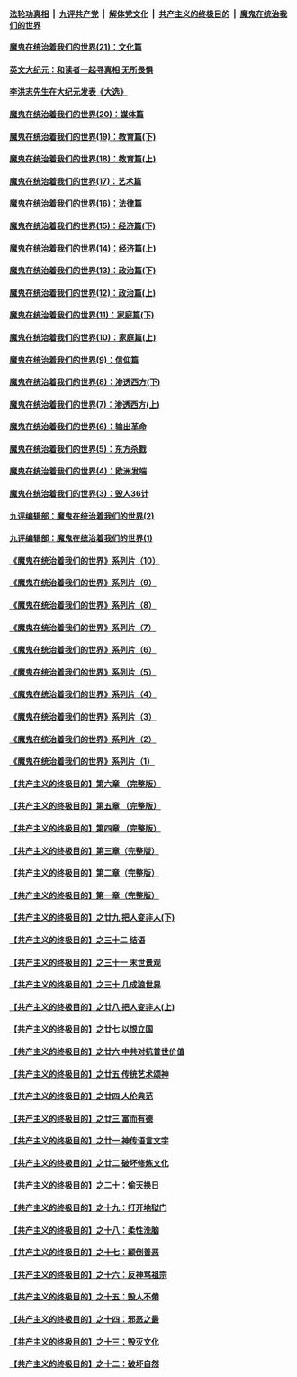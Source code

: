

####  [法轮功真相](../../../../basic/blob/master/README.md?t=12272002) &nbsp;|&nbsp; [九评共产党](../../../../9ping.md/blob/master/README.md?t=12272002) &nbsp;|&nbsp; [解体党文化](../../../../jtdwh.md/blob/master/README.md?t=12272002)  &nbsp;|&nbsp; [共产主义的终极目的](../../../../gczydzjmd.md/blob/master/README.md?t=12272002) &nbsp;|&nbsp; [魔鬼在统治我们的世界](../../../../mgztzwmdsj.md/blob/master/README.md?t=12272002) 

#### [魔鬼在统治着我们的世界(21)：文化篇](../pages/nsc422/n10597706.md?t=12272002) 

#### [英文大纪元：和读者一起寻真相 无所畏惧](../pages/nsc422/n12542027.md?t=12272002) 

#### [李洪志先生在大纪元发表《大选》](../pages/nsc422/n12534746.md?t=12272002) 

#### [魔鬼在统治着我们的世界(20)：媒体篇](../pages/nsc422/n10586579.md?t=12272002) 

#### [魔鬼在统治着我们的世界(19)：教育篇(下)](../pages/nsc422/n10564808.md?t=12272002) 

#### [魔鬼在统治着我们的世界(18)：教育篇(上)](../pages/nsc422/n10526970.md?t=12272002) 

#### [魔鬼在统治着我们的世界(17)：艺术篇](../pages/nsc422/n10499093.md?t=12272002) 

#### [魔鬼在统治着我们的世界(16)：法律篇](../pages/nsc422/n10485969.md?t=12272002) 

#### [魔鬼在统治着我们的世界(15)：经济篇(下)](../pages/nsc422/n10469975.md?t=12272002) 

#### [魔鬼在统治着我们的世界(14)：经济篇(上)](../pages/nsc422/n10457370.md?t=12272002) 

#### [魔鬼在统治着我们的世界(13)：政治篇(下)](../pages/nsc422/n10448270.md?t=12272002) 

#### [魔鬼在统治着我们的世界(12)：政治篇(上)](../pages/nsc422/n10444576.md?t=12272002) 

#### [魔鬼在统治着我们的世界(11)：家庭篇(下)](../pages/nsc422/n10440961.md?t=12272002) 

#### [魔鬼在统治着我们的世界(10)：家庭篇(上)](../pages/nsc422/n10435448.md?t=12272002) 

#### [魔鬼在统治着我们的世界(9)：信仰篇](../pages/nsc422/n10432159.md?t=12272002) 

#### [魔鬼在统治着我们的世界(8)：渗透西方(下)](../pages/nsc422/n10429603.md?t=12272002) 

#### [魔鬼在统治着我们的世界(7)：渗透西方(上)](../pages/nsc422/n10426013.md?t=12272002) 

#### [魔鬼在统治着我们的世界(6)：输出革命](../pages/nsc422/n10421536.md?t=12272002) 

#### [魔鬼在统治着我们的世界(5)：东方杀戮](../pages/nsc422/n10417707.md?t=12272002) 

#### [魔鬼在统治着我们的世界(4)：欧洲发端](../pages/nsc422/n10414890.md?t=12272002) 

#### [魔鬼在统治着我们的世界(3)：毁人36计](../pages/nsc422/n10411583.md?t=12272002) 

#### [九评编辑部：魔鬼在统治着我们的世界(2)](../pages/nsc422/n10410036.md?t=12272002) 

#### [九评编辑部：魔鬼在统治着我们的世界(1)](../pages/nsc422/n10406825.md?t=12272002) 

#### [《魔鬼在统治着我们的世界》系列片（10）](../pages/nsc422/n12292670.md?t=12272002) 

#### [《魔鬼在统治着我们的世界》系列片（9）](../pages/nsc422/n12290859.md?t=12272002) 

#### [《魔鬼在统治着我们的世界》系列片（8）](../pages/nsc422/n12287445.md?t=12272002) 

#### [《魔鬼在统治着我们的世界》系列片（7）](../pages/nsc422/n12283425.md?t=12272002) 

#### [《魔鬼在统治着我们的世界》系列片（6）](../pages/nsc422/n12282314.md?t=12272002) 

#### [《魔鬼在统治着我们的世界》系列片（5）](../pages/nsc422/n12281419.md?t=12272002) 

#### [《魔鬼在统治着我们的世界》系列片（4）](../pages/nsc422/n12274024.md?t=12272002) 

#### [《魔鬼在统治着我们的世界》系列片（3）](../pages/nsc422/n12271322.md?t=12272002) 

#### [《魔鬼在统治着我们的世界》系列片（2）](../pages/nsc422/n12269049.md?t=12272002) 

#### [《魔鬼在统治着我们的世界》系列片（1）](../pages/nsc422/n12267575.md?t=12272002) 

#### [【共产主义的终极目的】第六章 （完整版）](../pages/nsc422/n11428913.md?t=12272002) 

#### [【共产主义的终极目的】第五章 （完整版）](../pages/nsc422/n11428912.md?t=12272002) 

#### [【共产主义的终极目的】第四章 （完整版）](../pages/nsc422/n11428907.md?t=12272002) 

#### [【共产主义的终极目的】第三章（完整版）](../pages/nsc422/n11428848.md?t=12272002) 

#### [【共产主义的终极目的】第二章（完整版）](../pages/nsc422/n11428831.md?t=12272002) 

#### [【共产主义的终极目的】第一章（完整版）](../pages/nsc422/n11417651.md?t=12272002) 

#### [【共产主义的终极目的】之廿九 把人变非人(下)](../pages/nsc422/n11344140.md?t=12272002) 

#### [【共产主义的终极目的】之三十二 结语](../pages/nsc422/n11360535.md?t=12272002) 

#### [【共产主义的终极目的】之三十一 末世景观](../pages/nsc422/n11351129.md?t=12272002) 

#### [【共产主义的终极目的】之三十 几成狼世界](../pages/nsc422/n11348280.md?t=12272002) 

#### [【共产主义的终极目的】之廿八 把人变非人(上)](../pages/nsc422/n11340492.md?t=12272002) 

#### [【共产主义的终极目的】之廿七 以恨立国](../pages/nsc422/n11336944.md?t=12272002) 

#### [【共产主义的终极目的】之廿六 中共对抗普世价值](../pages/nsc422/n11324785.md?t=12272002) 

#### [【共产主义的终极目的】之廿五 传统艺术颂神](../pages/nsc422/n11296396.md?t=12272002) 

#### [【共产主义的终极目的】之廿四 人伦典范](../pages/nsc422/n11296397.md?t=12272002) 

#### [【共产主义的终极目的】之廿三 富而有德](../pages/nsc422/n11283598.md?t=12272002) 

#### [【共产主义的终极目的】之廿一 神传语言文字](../pages/nsc422/n11263265.md?t=12272002) 

#### [【共产主义的终极目的】之廿二 破坏修炼文化](../pages/nsc422/n11245728.md?t=12272002) 

#### [【共产主义的终极目的】之二十：偷天换日](../pages/nsc422/n11238846.md?t=12272002) 

#### [【共产主义的终极目的】之十九：打开地狱门](../pages/nsc422/n11206376.md?t=12272002) 

#### [【共产主义的终极目的】之十八：柔性洗脑](../pages/nsc422/n11199994.md?t=12272002) 

#### [【共产主义的终极目的】之十七：颠倒善恶](../pages/nsc422/n11179782.md?t=12272002) 

#### [【共产主义的终极目的】之十六：反神骂祖宗](../pages/nsc422/n11166798.md?t=12272002) 

#### [【共产主义的终极目的】之十五：毁人不倦](../pages/nsc422/n11166792.md?t=12272002) 

#### [【共产主义的终极目的】之十四：邪恶之最](../pages/nsc422/n11150249.md?t=12272002) 

#### [【共产主义的终极目的】之十三：毁灭文化](../pages/nsc422/n11135227.md?t=12272002) 

#### [【共产主义的终极目的】之十二：破坏自然](../pages/nsc422/n11135214.md?t=12272002) 


